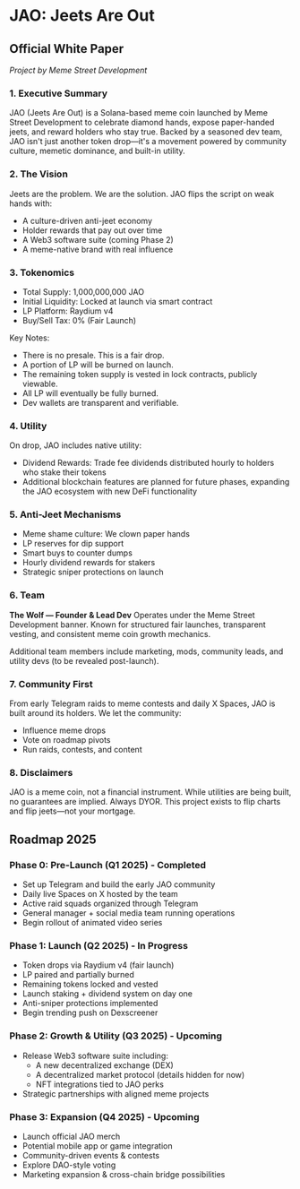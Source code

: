 # JAO: Jeets Are Out

## Official White Paper
*Project by Meme Street Development*

### 1. Executive Summary

JAO (Jeets Are Out) is a Solana-based meme coin launched by Meme Street Development to celebrate diamond hands, expose paper-handed jeets, and reward holders who stay true. Backed by a seasoned dev team, JAO isn't just another token drop—it's a movement powered by community culture, memetic dominance, and built-in utility.

### 2. The Vision

Jeets are the problem. We are the solution. JAO flips the script on weak hands with:

- A culture-driven anti-jeet economy
- Holder rewards that pay out over time
- A Web3 software suite (coming Phase 2)
- A meme-native brand with real influence

### 3. Tokenomics

- Total Supply: 1,000,000,000 JAO
- Initial Liquidity: Locked at launch via smart contract
- LP Platform: Raydium v4
- Buy/Sell Tax: 0% (Fair Launch)

Key Notes:
- There is no presale. This is a fair drop.
- A portion of LP will be burned on launch.
- The remaining token supply is vested in lock contracts, publicly viewable.
- All LP will eventually be fully burned.
- Dev wallets are transparent and verifiable.

### 4. Utility

On drop, JAO includes native utility:

- Dividend Rewards: Trade fee dividends distributed hourly to holders who stake their tokens
- Additional blockchain features are planned for future phases, expanding the JAO ecosystem with new DeFi functionality

### 5. Anti-Jeet Mechanisms

- Meme shame culture: We clown paper hands
- LP reserves for dip support
- Smart buys to counter dumps
- Hourly dividend rewards for stakers
- Strategic sniper protections on launch

### 6. Team

**The Wolf — Founder & Lead Dev**
Operates under the Meme Street Development banner. Known for structured fair launches, transparent vesting, and consistent meme coin growth mechanics.

Additional team members include marketing, mods, community leads, and utility devs (to be revealed post-launch).

### 7. Community First

From early Telegram raids to meme contests and daily X Spaces, JAO is built around its holders. We let the community:

- Influence meme drops
- Vote on roadmap pivots
- Run raids, contests, and content

### 8. Disclaimers

JAO is a meme coin, not a financial instrument. While utilities are being built, no guarantees are implied. Always DYOR. This project exists to flip charts and flip jeets—not your mortgage.

## Roadmap 2025

### Phase 0: Pre-Launch (Q1 2025) - Completed
- Set up Telegram and build the early JAO community
- Daily live Spaces on X hosted by the team
- Active raid squads organized through Telegram
- General manager + social media team running operations
- Begin rollout of animated video series

### Phase 1: Launch (Q2 2025) - In Progress
- Token drops via Raydium v4 (fair launch)
- LP paired and partially burned
- Remaining tokens locked and vested
- Launch staking + dividend system on day one
- Anti-sniper protections implemented
- Begin trending push on Dexscreener

### Phase 2: Growth & Utility (Q3 2025) - Upcoming
- Release Web3 software suite including:
  - A new decentralized exchange (DEX)
  - A decentralized market protocol (details hidden for now)
  - NFT integrations tied to JAO perks
- Strategic partnerships with aligned meme projects

### Phase 3: Expansion (Q4 2025) - Upcoming
- Launch official JAO merch
- Potential mobile app or game integration
- Community-driven events & contests
- Explore DAO-style voting
- Marketing expansion & cross-chain bridge possibilities